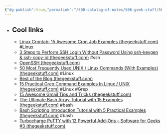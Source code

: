 ```yaml
---
{"dg-publish":true,"permalink":"/500-catalog-of-notes/506-geek-stuff/506-geek-stuff/"}
---
```


- Cool links
    - 
    - [Linux Crontab: 15 Awesome Cron Job Examples (thegeekstuff.com)](https://www.thegeekstuff.com/2009/06/15-practical-crontab-examples/comment-page-1/) #Linux 
    - [3 Steps to Perform SSH Login Without Password Using ssh-keygen & ssh-copy-id (thegeekstuff.com)](https://www.thegeekstuff.com/2008/11/3-steps-to-perform-ssh-login-without-password-using-ssh-keygen-ssh-copy-id/) #ssh
    - [OpenSSH (thegeekstuff.com)](https://www.thegeekstuff.com/category/openssh-2/)
    - [50 Most Frequently Used UNIX / Linux Commands (With Examples) (thegeekstuff.com)](https://www.thegeekstuff.com/2010/11/50-linux-commands/) #Linux
    - [Best of the Blog (thegeekstuff.com)](https://www.thegeekstuff.com/best-of-the-blog/)
    - [15 Practical Grep Command Examples In Linux / UNIX (thegeekstuff.com)](https://www.thegeekstuff.com/2009/03/15-practical-unix-grep-command-examples/) #Linux #Grep
    - [15 Awesome Gmail Tips and Tricks (thegeekstuff.com)](https://www.thegeekstuff.com/2009/07/best-gmail-tips-and-tricks/)
    - [The Ultimate Bash Array Tutorial with 15 Examples (thegeekstuff.com)](https://www.thegeekstuff.com/2010/06/bash-array-tutorial/) #bash 
    - [Bash Scripting Introduction Tutorial with 5 Practical Examples (thegeekstuff.com)](https://www.thegeekstuff.com/2010/03/introduction-to-bash-scripting/) #bash 
    - [Turbocharge PuTTY with 12 Powerful Add-Ons – Software for Geeks #3 (thegeekstuff.com)](https://www.thegeekstuff.com/2008/08/turbocharge-putty-with-12-powerful-add-ons-software-for-geeks-3/)
